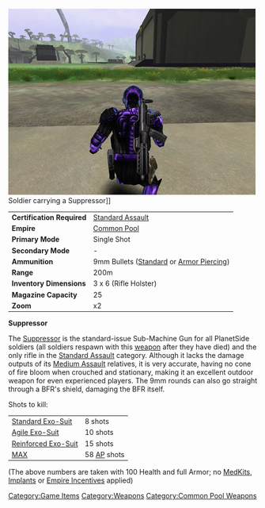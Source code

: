 ![](images/PSScreenShot0299.jpg "fig:PSScreenShot0299.jpg") Soldier carrying a
Suppressor\]\]

|                            |                                                                                                     |
| -------------------------- | --------------------------------------------------------------------------------------------------- |
| **Certification Required** | [Standard Assault](Standard_Assault.md)                                                  |
| **Empire**                 | [Common Pool](Common_Pool.md)                                                            |
| **Primary Mode**           | Single Shot                                                                                         |
| **Secondary Mode**         | \-                                                                                                  |
| **Ammunition**             | 9mm Bullets ([Standard](9mm_Bullet.md) or [Armor Piercing](AP_9mm_Bullet.md)) |
| **Range**                  | 200m                                                                                                |
| **Inventory Dimensions**   | 3 x 6 (Rifle Holster)                                                                               |
| **Magazine Capacity**      | 25                                                                                                  |
| **Zoom**                   | x2                                                                                                  |

**Suppressor**

The [Suppressor](Suppressor.md) is the standard-issue
Sub-Machine Gun for all PlanetSide soldiers (all soldiers respawn with
this [weapon](weapon.md) after they have died) and the only
rifle in the [Standard Assault](Standard_Assault.md) category.
Although it lacks the damage outputs of its [Medium
Assault](Medium_Assault.md) relatives, it is very accurate,
having no cone of fire bloom when crouched and stationary, making it an
excellent outdoor weapon for even experienced players. The 9mm rounds
can also go straight through a BFR's shield, damaging the BFR itself.

Shots to kill:

|                                                          |                                             |
| -------------------------------------------------------- | ------------------------------------------- |
| [Standard Exo-Suit](Standard_Exo-Suit.md)     | 8 shots                                     |
| [Agile Exo-Suit](Agile_Exo-Suit.md)           | 10 shots                                    |
| [Reinforced Exo-Suit](Reinforced_Exo-Suit.md) | 15 shots                                    |
| [MAX](MAX.md)                                 | 58 [AP](Armor_Piercing.md) shots |

(The above numbers are taken with 100 Health and full Armor; no
[MedKits](MedKit.md), [Implants](Implants.md) or [Empire
Incentives](Empire_Incentives.md) applied)

[Category:Game Items](Category:Game_Items.md)
[Category:Weapons](Category:Weapons.md) [Category:Common Pool
Weapons](Category:Common_Pool_Weapons.md)
